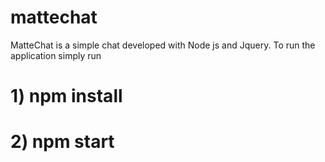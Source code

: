 # mattechat

MatteChat is a simple chat developed with Node js and Jquery.
To run the application simply run 

# 1) npm install
# 2) npm start
